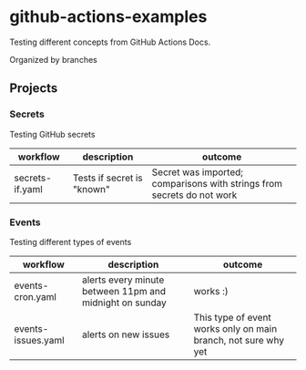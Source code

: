 # github-actions-examples


Testing different concepts from GitHub Actions Docs.

Organized by branches

## Projects

### Secrets

Testing GitHub secrets

|workflow |description | outcome|
| --- | --- | --- |
|secrets-if.yaml| Tests if secret is "known"| Secret was imported; comparisons with strings from secrets do not work|

### Events

Testing different types of events

|workflow |description | outcome|
| --- | --- | --- |
|events-cron.yaml |alerts every minute between 11pm and midnight on sunday| works :)|
|events-issues.yaml|alerts on new issues| This type of event works only on main branch, not sure why yet|